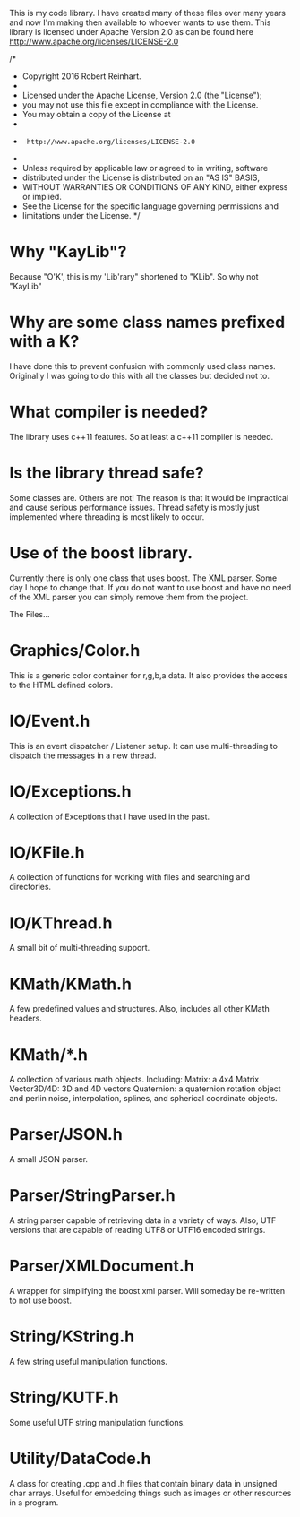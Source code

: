   This is my code library.  I have created many of these files over many years and now I'm making then available to whoever wants to use them.
This library is licensed under Apache Version 2.0 as can be found here http://www.apache.org/licenses/LICENSE-2.0

/*
 * Copyright 2016 Robert Reinhart.
 *
 * Licensed under the Apache License, Version 2.0 (the "License");
 * you may not use this file except in compliance with the License.
 * You may obtain a copy of the License at
 *
 *      http://www.apache.org/licenses/LICENSE-2.0
 *
 * Unless required by applicable law or agreed to in writing, software
 * distributed under the License is distributed on an "AS IS" BASIS,
 * WITHOUT WARRANTIES OR CONDITIONS OF ANY KIND, either express or implied.
 * See the License for the specific language governing permissions and
 * limitations under the License.
 */

# Why "KayLib"?
  Because "O'K', this is my 'Lib'rary" shortened to "KLib".  So why not "KayLib"

# Why are some class names prefixed with a K?
  I have done this to prevent confusion with commonly used class names.  Originally I was going to do this with all the classes but decided not to.

# What compiler is needed?
  The library uses c++11 features.  So at least a c++11 compiler is needed.

# Is the library thread safe?
  Some classes are.  Others are not!  The reason is that it would be impractical and cause serious performance issues.
  Thread safety is mostly just implemented where threading is most likely to occur.

# Use of the boost library.
  Currently there is only one class that uses boost.  The XML parser.  Some day I hope to change that.
  If you do not want to use boost and have no need of the XML parser you can simply remove them from the project.

The Files...
# Graphics/Color.h
  This is a generic color container for r,g,b,a data.  It also provides the access to the HTML defined colors.

# IO/Event.h
  This is an event dispatcher / Listener setup.  It can use multi-threading to dispatch the messages in a new thread.

# IO/Exceptions.h
  A collection of Exceptions that I have used in the past.

# IO/KFile.h
  A collection of functions for working with files and searching and directories.

# IO/KThread.h
  A small bit of multi-threading support.

# KMath/KMath.h
  A few predefined values and structures.  Also, includes all other KMath headers.

# KMath/*.h
  A collection of various math objects.
  Including:
    Matrix: a 4x4 Matrix
    Vector3D/4D: 3D and 4D vectors
    Quaternion: a quaternion rotation object
    and perlin noise, interpolation, splines, and spherical coordinate objects.

# Parser/JSON.h
  A small JSON parser.

# Parser/StringParser.h
  A string parser capable of retrieving data in a variety of ways.
  Also, UTF versions that are capable of reading UTF8 or UTF16 encoded strings.

# Parser/XMLDocument.h
  A wrapper for simplifying the boost xml parser.  Will someday be re-written to not use boost.

# String/KString.h
  A few string useful manipulation functions.

# String/KUTF.h
  Some useful UTF string manipulation functions.

# Utility/DataCode.h
  A class for creating .cpp and .h files that contain binary data in unsigned char arrays.
  Useful for embedding things such as images or other resources in a program.

